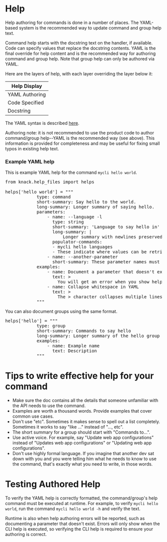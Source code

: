 # Help #

Help authoring for commands is done in a number of places. The YAML-based system is the recommended way to update command and group help text.

Command help starts with the docstring text on the handler, if available. Code can specify values that replace the docstring contents. YAML is the final override for help content and is the recommended way for authoring command and group help. Note that group help can only be authored via YAML.

Here are the layers of help, with each layer overriding the layer below it:

| Help Display   |
|----------------|
| YAML Authoring |
| Code Specified |
| Docstring      |


The YAML syntax is described [here](http://www.yaml.org/spec/1.2/spec.html "here").

Authoring note: it is not recommended to use the product code to author command/group help--YAML is the recommended way (see above). This information is provided for completeness and may be useful for fixing small typos in existing help text.

### Example YAML help ###

This is example YAML help for the command `mycli hello world`.

<pre>
from knack.help_files import helps

helps['hello world'] = """
            type: command
            short-summary: Say hello to the world.
            long-summary: Longer summary of saying hello.
            parameters:
                - name: --language -l
                  type: string
                  short-summary: 'Language to say hello in'
                  long-summary: |
                      Longer summary with newlines preserved. Preserving newlines is helpful for paragraph breaks.
                  populator-commands:
                  - mycli hello languages
                  - These indicate where values can be retrieved for input to this command
                - name: --another-parameter
                  short-summary: These parameter names must match what is shown in the command's CLI help output, including abbreviation.
            examples:
                - name: Document a parameter that doesn't exist
                  text: >
                    You will get an error when you show help for the command stating there is an extra parameter.
                - name: Collapse whitespace in YAML
                  text: >
                    The > character collapses multiple lines into a single line, which is good for on-screen wrapping.
            """
</pre>

You can also document groups using the same format.

<pre>
helps['hello'] = """
            type: group
            short-summary: Commands to say hello
            long-summary: Longer summary of the hello group
            examples:
                - name: Example name
                  text: Description
            """
</pre>

# Tips to write effective help for your command

- Make sure the doc contains all the details that someone unfamiliar with the API needs to use the command.
- Examples are worth a thousand words. Provide examples that cover common use cases.
- Don't use "etc". Sometimes it makes sense to spell out a list completely. Sometimes it works to say "like ..." instead of "..., etc".
- The short summary for a group should start with "Commands to...".
- Use active voice. For example, say "Update web app configurations" instead of "Updates web app configurations" or "Updating web app configurations".
- Don't use highly formal language. If you imagine that another dev sat down with you and you were telling him what he needs to know to use the command, that's exactly what you need to write, in those words.

# Testing Authored Help #

To verify the YAML help is correctly formatted, the command/group's help command must be executed at runtime. For example, to verify `mycli hello world`, run the command `mycli hello world -h` and verify the text.

Runtime is also when help authoring errors will be reported, such as documenting a parameter that doesn't exist. Errors will only show when the CLI help is executed, so verifying the CLI help is required to ensure your authoring is correct.

